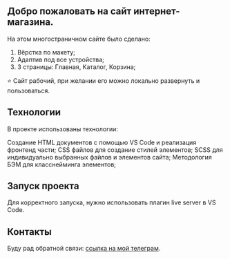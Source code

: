 ## Добро пожаловать на сайт интернет-магазина. 

На этом многостраничном сайте было сделано:
1. Вёрстка по макету;
2. Адаптив под все устройства;
3. 3 страницы: Главная, Каталог, Корзина;

⭐️ Сайт рабочий, при желании его можно локально развернуть и пользоваться.

## Технологии
В проекте использованы технологии: 

Создание HTML документов с помощью VS Code и реализация фронтенд части;
CSS файлов для создание стилей элементов;
SCSS для индивидуально выбранных файлов и элементов сайта;
Методология БЭМ для класснейминга элементов;

## Запуск проекта

Для корректного запуска, нужно использовать плагин live server в VS Code.

## Контакты 
Буду рад обратной связи: [ссылка на мой телеграм](https://t.me/HoverStep00).
